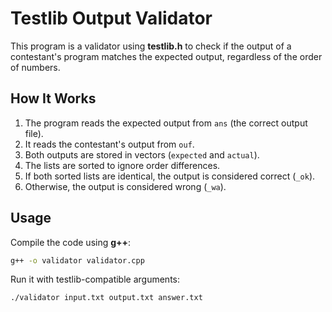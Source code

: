 # Testlib Output Validator

This program is a validator using **testlib.h** to check if the output of a contestant's program matches the expected output, regardless of the order of numbers.

## How It Works

1. The program reads the expected output from `ans` (the correct output file).  
2. It reads the contestant's output from `ouf`.  
3. Both outputs are stored in vectors (`expected` and `actual`).  
4. The lists are sorted to ignore order differences.  
5. If both sorted lists are identical, the output is considered correct (`_ok`).  
6. Otherwise, the output is considered wrong (`_wa`).  

## Usage

Compile the code using **g++**:  

```sh
g++ -o validator validator.cpp
```
Run it with testlib-compatible arguments:
```
./validator input.txt output.txt answer.txt
```
